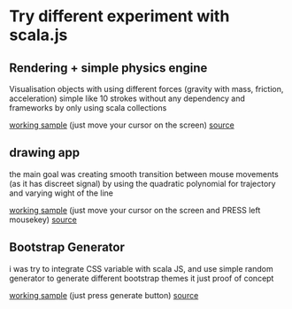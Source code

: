 # Try different experiment with scala.js

## Rendering + simple physics engine  
 Visualisation objects with using different forces (gravity with mass, friction, acceleration)
 simple like 10 strokes without any dependency and frameworks
 by only using scala collections
 
[working sample](http://botgl.kotobotov.ru/) (just move your cursor on the screen)
 [source](https://github.com/kotobotov/botgl)


## drawing app
the main goal was creating smooth transition between mouse movements (as it has discreet signal) 
by using the quadratic polynomial for trajectory and varying wight of the line


[working sample](http://botgl.kotobotov.ru/skretcher.html) (just move your cursor on the screen and PRESS left mousekey)
 [source](https://github.com/kotobotov/botgl)


## Bootstrap Generator

i was try to integrate CSS variable with scala JS, and use simple random generator to generate different bootstrap themes
it just proof of concept

[working sample](http://generator.kotobotov.ru/) (just press generate button)
 [source](https://github.com/kotobotov/bootstrap_generator)